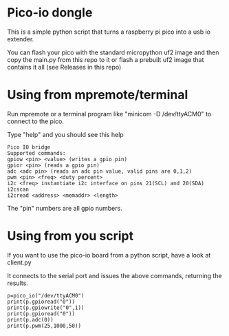 # Pico-io dongle
This is a simple python script that turns a raspberry pi pico into a usb io extender. 

You can flash your pico with the standard micropython uf2 image and then copy the main.py from this repo to it
or flash a prebuilt uf2 image that contains it all (see Releases in this repo)

# Using from mpremote/terminal
Run mpremote or a terminal program like "minicom -D /dev/ttyACM0" to connect to the pico.

Type "help" and you should see this help
```
Pico IO bridge
Supported commands:
gpiow <pin> <value> (writes a gpio pin)
gpior <pin> (reads a gpio pin)
adc <adc pin> (reads an adc pin value, valid pins are 0,1,2)
pwm <pin> <freq> <duty percent>
i2c <freq> instantiate i2c interface on pins 21(SCL) and 20(SDA)
i2cscan
i2cread <address> <memaddr> <length>
```

The "pin" numbers are all gpio numbers. 

# Using from you script
If you want to use the pico-io board from a python script, have a look at client.py

It connects to the serial port and issues the above commands, returning the results.

```
p=pico_io("/dev/ttyACM0")
print(p.gpioread("0"))
print(p.gpiowrite("0",1))
print(p.gpioread("0"))
print(p.adc(0))
print(p.pwm(25,1000,50))
```